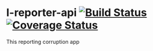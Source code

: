 # I-reporter-api  [![Build Status](https://travis-ci.org/sammashar56/I-reporter-api.svg?branch=ch-tests-162302900)](https://travis-ci.org/sammashar56/I-reporter-api) [![Coverage Status](https://coveralls.io/repos/github/sammashar56/I-reporter-api/badge.svg?branch=ch-tests-162302900)](https://coveralls.io/github/sammashar56/I-reporter-api?branch=ch-tests-162302900)

This reporting corruption app 